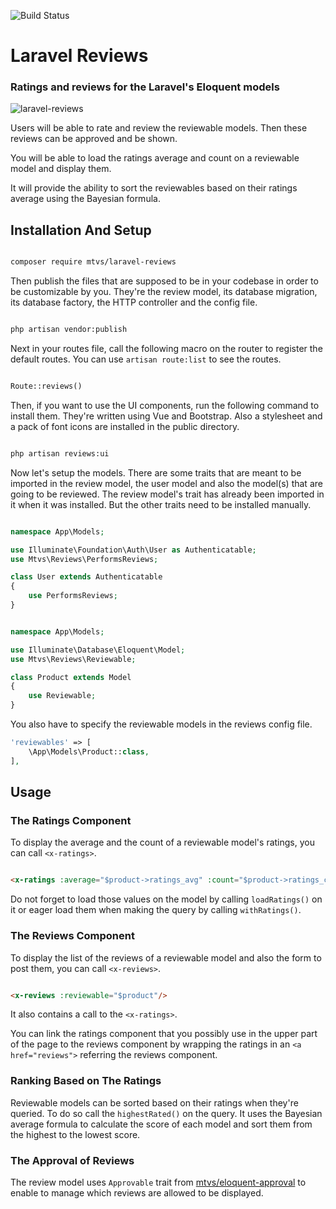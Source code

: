 ![Build Status](https://github.com/mtvs/laravel-reviews/actions/workflows/build.yml/badge.svg)

# Laravel Reviews

### Ratings and reviews for the Laravel's Eloquent models

![laravel-reviews](https://user-images.githubusercontent.com/8286154/180592946-5d5d99ef-9e06-489a-9de9-b7a5184a6637.gif)


Users will be able to rate and review the reviewable models. Then these reviews
can be approved and be shown.

You will be able to load the ratings average and count on a reviewable model 
and display them.

It will provide the ability to sort the reviewables based on their
ratings average using the Bayesian formula.

## Installation And Setup

```sh

composer require mtvs/laravel-reviews

```
Then publish the files that are supposed to be in your codebase in order to be
customizable by you. They're the review model, its database migration, its 
database factory, the HTTP controller and the config file. 

```sh

php artisan vendor:publish

```
Next in your routes file, call the following macro on the router to register 
the default routes. You can use `artisan route:list` to see the routes.

```php

Route::reviews()

```
Then, if you want to use the UI components, run the following command to 
install them. They're written using Vue and Bootstrap. Also a stylesheet and a
pack of font icons are installed in the public directory. 

```sh

php artisan reviews:ui

```
Now let's setup the models. There are some traits that are meant to be imported
in the review model, the user model and also the model(s) that are going to be
reviewed. The review model's trait has already been imported in it when it was
installed. But the other traits need to be installed manually.

```php

namespace App\Models;

use Illuminate\Foundation\Auth\User as Authenticatable;
use Mtvs\Reviews\PerformsReviews;

class User extends Authenticatable
{
	use PerformsReviews;
}

```
```php

namespace App\Models;

use Illuminate\Database\Eloquent\Model;
use Mtvs\Reviews\Reviewable;

class Product extends Model
{
    use Reviewable;
}

```
You also have to specify the reviewable models in the reviews config file.

```php
'reviewables' => [
	\App\Models\Product::class,	
],
```
## Usage

### The Ratings Component

To display the average and the count of a reviewable model's ratings, you can
call `<x-ratings>`. 

```html

<x-ratings :average="$product->ratings_avg" :count="$product->ratings_count"/>

```

Do not forget to load those values on the model by calling `loadRatings()` on
it or eager load them when making the query by calling `withRatings()`.

### The Reviews Component

To display the list of the reviews of a reviewable model and also the form to
post them, you can call `<x-reviews>`.

```html

<x-reviews :reviewable="$product"/>

```
It also contains a call to the `<x-ratings>`.

You can link the ratings component that you possibly use in the upper part of
the page to the reviews component by wrapping the ratings in an
`<a href="reviews">` referring the reviews component.

### Ranking Based on The Ratings

Reviewable models can be sorted based on their ratings when they're queried.
To do so call the `highestRated()` on the query. It uses the Bayesian average 
formula to calculate the score of each model and sort them from the highest to
the lowest score.

### The Approval of Reviews

The review model uses `Approvable` trait from 
[mtvs/eloquent-approval](https://github.com/mtvs/eloquent-approval) to enable 
to manage which reviews are allowed to be displayed. 